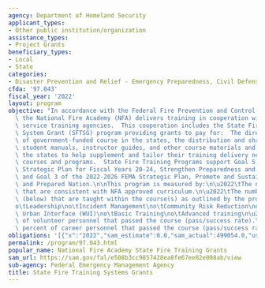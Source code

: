 ```yaml
---
agency: Department of Homeland Security
applicant_types:
- Other public institution/organization
assistance_types:
- Project Grants
beneficiary_types:
- Local
- State
categories:
- Disaster Prevention and Relief - Emergency Preparedness, Civil Defense
cfda: '97.043'
fiscal_year: '2022'
layout: program
objective: "In accordance with the Federal Fire Prevention and Control Act of 1974,\
  \ the National Fire Academy (NFA) delivers training in cooperation with State fire\
  \ service training agencies.  This cooperation includes the State Fire Training\
  \ System Grant (SFTSG) program providing grants to pay for:  The direct delivery\
  \ of government-funded course in the states, the distribution and sharing of the\
  \ student manuals, instructor guides, and other course materials and funding to\
  \ the states to help supplement and tailor their training delivery needs using FNA\
  \ courses and programs.  State Fire Training Programs support Goal 5 of the DHS\
  \ Strategic Plan for Fiscal Years 20-24, Strengthen Preparedness and Resilience,\
  \ and Goal 3 of the 2022-2026 FEMA Strategic Plan, Promote and Sustain a Ready FEMA\
  \ and Prepared Nation.\n\nThis program is measured by:\n\u2022\tThe number of courses\
  \ that are consistent with NFA approved curriculum.\n\u2022\tThe number of subjects\
  \ (below) that are taught within the course(s) as outlined by the program office:\n\
  o\tLeadership\no\tIncident Management\no\tCommunity Risk Reduction\no\tWildland\
  \ Urban Interface (WUI)\no\tBasic Training\no\tAdvanced training\n\u2022\tThe percent\
  \ of volunteer personnel that passed the course (pass/success rate).\n\u2022\tThe\
  \ percent of career personnel that passed the course (pass/success rate)."
obligations: '[{"x":"2022","sam_estimate":0.0,"sam_actual":499054.0,"usa_spending_actual":183924.65},{"x":"2023","sam_estimate":1000000.0,"sam_actual":0.0,"usa_spending_actual":-174967.23},{"x":"2024","sam_estimate":1000000.0,"sam_actual":0.0,"usa_spending_actual":0.0}]'
permalink: /program/97.043.html
popular_name: National Fire Academy State Fire Training Grants
sam_url: https://sam.gov/fal/e508b3cc9857428ea8fe67ee82e008ab/view
sub-agency: Federal Emergency Management Agency
title: State Fire Training Systems Grants
---
```

